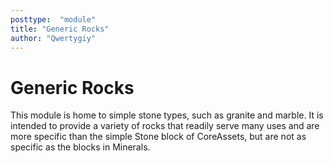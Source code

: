 ```yaml
---
posttype:  "module"  
title: "Generic Rocks"
author: "Qwertygiy"
---
```

# Generic Rocks
This module is home to simple stone types, such as granite and marble.
It is intended to provide a variety of rocks that readily serve many uses and are more specific
than the simple Stone block of CoreAssets, but are not as specific as the blocks in Minerals.